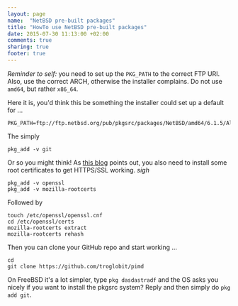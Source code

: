 ```yaml
---
layout: page
name:  "NetBSD pre-built packages"
title: "HowTo use NetBSD pre-built packages"
date: 2015-07-30 11:13:00 +02:00
comments: true
sharing: true
footer: true
---
```


*Reminder to self:* you need to set up the `PKG_PATH` to the correct FTP
URI.  Also, use the correct ARCH, otherwise the installer complains.  Do
not use `amd64`, but rather `x86_64`.

Here it is, you'd think this be something the installer could set up a
default for ...

    PKG_PATH=ftp://ftp.netbsd.org/pub/pkgsrc/packages/NetBSD/amd64/6.1.5/All/

The simply

    pkg_add -v git

Or so you might think!  As [this blog][1] points out, you also need to
install some root certificates to get HTTPS/SSL working. *sigh*

    pkg_add -v openssl
    pkg_add -v mozilla-rootcerts

Followed by

    touch /etc/openssl/openssl.cnf
    cd /etc/openssl/certs
    mozilla-rootcerts extract
    mozilla-rootcerts rehash

Then you can clone your GitHub repo and start working ...

    cd
    git clone https://github.com/troglobit/pimd

On FreeBSD it's a lot simpler, type `pkg dasdastradf` and the OS asks
you nicely if you want to install the pkgsrc system?   Reply and then
simply do `pkg add git`.

[1]: http://www.cambus.net/installing-ca-certificates-on-netbsd/
